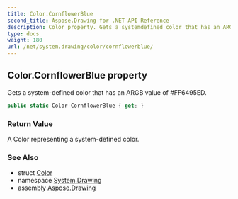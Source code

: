 ```yaml
---
title: Color.CornflowerBlue
second_title: Aspose.Drawing for .NET API Reference
description: Color property. Gets a systemdefined color that has an ARGB value of FF6495ED
type: docs
weight: 180
url: /net/system.drawing/color/cornflowerblue/
---
```

## Color.CornflowerBlue property

Gets a system-defined color that has an ARGB value of #FF6495ED.

```csharp
public static Color CornflowerBlue { get; }
```

### Return Value

A Color representing a system-defined color.

### See Also

* struct [Color](../)
* namespace [System.Drawing](../../color/)
* assembly [Aspose.Drawing](../../../)


